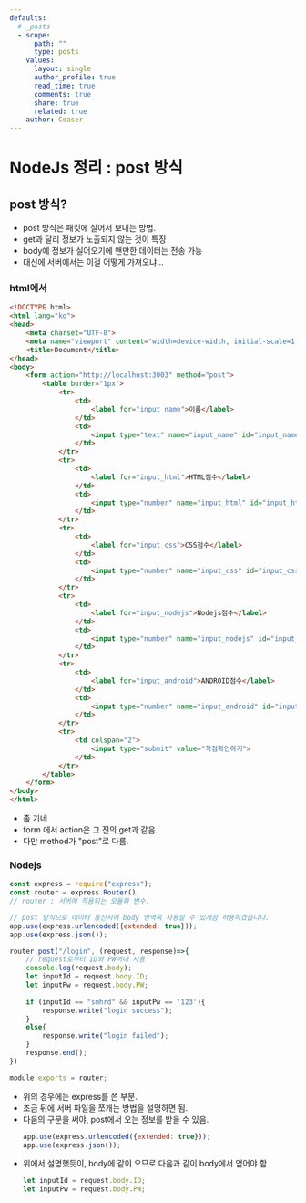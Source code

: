 ```yaml
---
defaults:
  # _posts
  - scope:
      path: ""
      type: posts
    values:
      layout: single
      author_profile: true
      read_time: true
      comments: true
      share: true
      related: true
    author: Ceaser
---
```


# NodeJs 정리 : post 방식
## post 방식?
- post 방식은 패킷에 실어서 보내는 방법.
- get과 달리 정보가 노출되지 않는 것이 특징
- body에 정보가 실어오기에 왠만한 데이터는 전송 가능
- 대신에 서버에서는 이걸 어떻게 가져오냐...

### html에서
```html
<!DOCTYPE html>
<html lang="ko">
<head>
    <meta charset="UTF-8">
    <meta name="viewport" content="width=device-width, initial-scale=1.0">
    <title>Document</title>
</head>
<body>
    <form action="http://localhost:3003" method="post">
        <table border="1px">
            <tr>
                <td>
                    <label for="input_name">이름</label>
                </td>
                <td>
                    <input type="text" name="input_name" id="input_name">
                </td>
            </tr>
            <tr>
                <td>
                    <label for="input_html">HTML점수</label>
                </td>
                <td>
                    <input type="number" name="input_html" id="input_html">
                </td>
            </tr>
            <tr>
                <td>
                    <label for="input_css">CSS점수</label>
                </td>
                <td>
                    <input type="number" name="input_css" id="input_css">
                </td>
            </tr>
            <tr>
                <td>
                    <label for="input_nodejs">Nodejs점수</label>
                </td>
                <td>
                    <input type="number" name="input_nodejs" id="input_nodejs">
                </td>
            </tr>
            <tr>
                <td>
                    <label for="input_android">ANDROID점수</label>
                </td>
                <td>
                    <input type="number" name="input_android" id="input_android">
                </td>
            </tr>
            <tr>
                <td colspan="2">
                    <input type="submit" value="학점확인하기">
                </td>
            </tr>
        </table>
    </form>
</body>
</html>
```
- 좀 기네 
- form 에서 action은 그 전의 get과 같음.
- 다만 method가 "post"로 다름. 

### Nodejs
```javascript
const express = require("express");
const router = express.Router();
// router : 서버에 적용되는 모듈화 변수. 

// post 방식으로 데이터 통신시에 body 영역윽 사용할 수 있게끔 허용하겠습니다. 
app.use(express.urlencoded({extended: true}));
app.use(express.json());

router.post("/login", (request, response)=>{
    // request로부터 ID와 PW꺼내 사용
    console.log(request.body);
    let inputId = request.body.ID;
    let inputPw = request.body.PW;
    
    if (inputId == "smhrd" && inputPw == '123'){
        response.write("login success");
    }
    else{
        response.write("login failed");
    }
    response.end();
})

module.exports = router;
```
- 위의 경우에는 express를 쓴 부분. 
- 조금 뒤에 서버 파일을 쪼개는 방법을 설명하면 됨.
- 다음의 구문을 써야, post에서 오는 정보를 받을 수 있음.
    ```javascript
    app.use(express.urlencoded({extended: true}));
    app.use(express.json());
    ```
- 위에서 설명했듯이, body에 같이 오므로 다음과 같이 body에서 얻어야 함
    ```javascript
    let inputId = request.body.ID;
    let inputPw = request.body.PW;
    ```